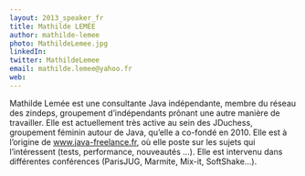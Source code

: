 ```yaml
---
layout: 2013_speaker_fr
title: Mathilde LEMÉE
author: mathilde-lemee
photo: MathildeLemee.jpg
linkedIn: 
twitter: MathildeLemee
email: mathilde.lemee@yahoo.fr
web: 
---
```


Mathilde Lemée est une consultante Java indépendante, membre du réseau des zindeps, groupement d’indépendants prônant une autre manière de travailler. Elle est actuellement très active au sein des JDuchess, groupement féminin autour de Java, qu’elle a co-fondé en 2010.
Elle est à l’origine de www.java-freelance.fr, où elle poste sur les sujets qui l’intéressent (tests, performance, nouveautés …). Elle est intervenu dans différentes conférences (ParisJUG, Marmite, Mix-it, SoftShake...).